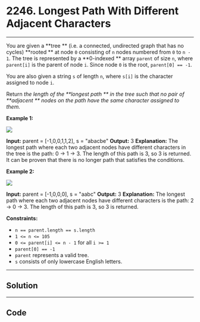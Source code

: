# 2246. Longest Path With Different Adjacent Characters

---

You are given a **tree ** (i.e. a connected, undirected graph that has no cycles) **rooted ** at node `0` consisting of `n` nodes numbered from `0` to `n - 1`. The tree is represented by a **0-indexed ** array `parent` of size `n`, where `parent[i]` is the parent of node `i`. Since node `0` is the root, `parent[0] == -1`.

You are also given a string `s` of length `n`, where `s[i]` is the character assigned to node `i`.

Return _the length of the **longest path ** in the tree such that no pair of **adjacent ** nodes on the path have the same character assigned to them._

 

**Example 1:**

![](https://assets.leetcode.com/uploads/2022/03/25/testingdrawio.png)


**Input:** parent = [-1,0,0,1,1,2], s = "abacbe"
**Output:** 3
**Explanation:** The longest path where each two adjacent nodes have different characters in the tree is the path: 0 -> 1 -> 3. The length of this path is 3, so 3 is returned.
It can be proven that there is no longer path that satisfies the conditions. 


**Example 2:**

![](https://assets.leetcode.com/uploads/2022/03/25/graph2drawio.png)


**Input:** parent = [-1,0,0,0], s = "aabc"
**Output:** 3
**Explanation:** The longest path where each two adjacent nodes have different characters is the path: 2 -> 0 -> 3. The length of this path is 3, so 3 is returned.


 

**Constraints:**

  * `n == parent.length == s.length`
  * `1 <= n <= 105`
  * `0 <= parent[i] <= n - 1` for all `i >= 1`
  * `parent[0] == -1`
  * `parent` represents a valid tree.
  * `s` consists of only lowercase English letters.

---

## Solution



---

## Code
```python


```